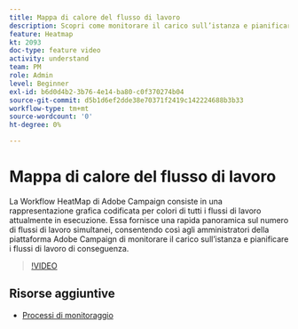 ```yaml
---
title: Mappa di calore del flusso di lavoro
description: Scopri come monitorare il carico sull’istanza e pianificare i flussi di lavoro di conseguenza.
feature: Heatmap
kt: 2093
doc-type: feature video
activity: understand
team: PM
role: Admin
level: Beginner
exl-id: b6d0d4b2-3b76-4e14-ba80-c0f370274b04
source-git-commit: d5b1d6ef2dde38e70371f2419c142224688b3b33
workflow-type: tm+mt
source-wordcount: '0'
ht-degree: 0%

---
```


# Mappa di calore del flusso di lavoro

La Workflow HeatMap di Adobe Campaign consiste in una rappresentazione grafica codificata per colori di tutti i flussi di lavoro attualmente in esecuzione. Essa fornisce una rapida panoramica sul numero di flussi di lavoro simultanei, consentendo così agli amministratori della piattaforma Adobe Campaign di monitorare il carico sull’istanza e pianificare i flussi di lavoro di conseguenza.

>[!VIDEO](https://video.tv.adobe.com/v/25558?quality=12)

## Risorse aggiuntive

* [Processi di monitoraggio](https://experienceleague.adobe.com/docs/campaign-classic/using/monitoring-campaign-classic/production-procedures/monitoring-processes.html)
